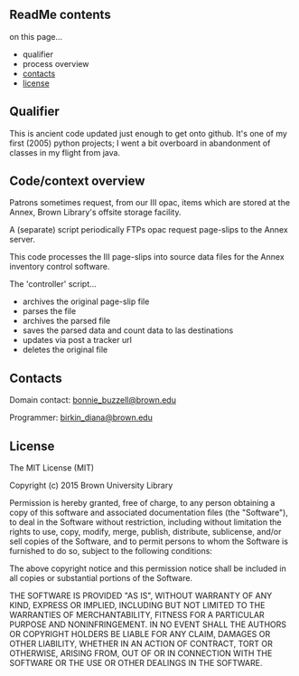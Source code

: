 ReadMe contents
---------------

on this page...
- qualifier
- process overview
- [contacts](#contacts)
- [license](#license)


Qualifier
---------

This is ancient code updated just enough to get onto github. It's one of my first (2005) python projects; I went a bit overboard in abandonment of classes in my flight from java.


Code/context overview
---------------------

Patrons sometimes request, from our III opac, items which are stored at the Annex, Brown Library's offsite storage facility.

A (separate) script periodically FTPs opac request page-slips to the Annex server.

This code processes the III page-slips into source data files for the Annex inventory control software.

The 'controller' script...
- archives the original page-slip file
- parses the file
- archives the parsed file
- saves the parsed data and count data to las destinations
- updates via post a tracker url
- deletes the original file


Contacts
--------

Domain contact: bonnie_buzzell@brown.edu

Programmer: birkin_diana@brown.edu


<a id="license"></a>

License
-------

The MIT License (MIT)

Copyright (c) 2015 Brown University Library

Permission is hereby granted, free of charge, to any person obtaining a copy of this software and associated documentation files (the "Software"), to deal in the Software without restriction, including without limitation the rights to use, copy, modify, merge, publish, distribute, sublicense, and/or sell copies of the Software, and to permit persons to whom the Software is furnished to do so, subject to the following conditions:

The above copyright notice and this permission notice shall be included in all copies or substantial portions of the Software.

THE SOFTWARE IS PROVIDED "AS IS", WITHOUT WARRANTY OF ANY KIND, EXPRESS OR IMPLIED, INCLUDING BUT NOT LIMITED TO THE WARRANTIES OF MERCHANTABILITY, FITNESS FOR A PARTICULAR PURPOSE AND NONINFRINGEMENT. IN NO EVENT SHALL THE AUTHORS OR COPYRIGHT HOLDERS BE LIABLE FOR ANY CLAIM, DAMAGES OR OTHER LIABILITY, WHETHER IN AN ACTION OF CONTRACT, TORT OR OTHERWISE, ARISING FROM, OUT OF OR IN CONNECTION WITH THE SOFTWARE OR THE USE OR OTHER DEALINGS IN THE SOFTWARE.
